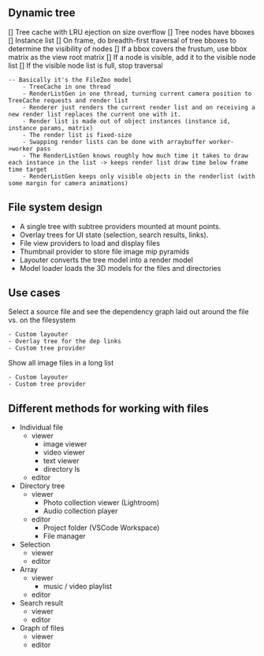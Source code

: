 ## Dynamic tree

[] Tree cache with LRU ejection on size overflow
[] Tree nodes have bboxes
[] Instance list
[] On frame, do breadth-first traversal of tree bboxes to determine the visibility of nodes
[] If a bbox covers the frustum, use bbox matrix as the view root matrix
[] If a node is visible, add it to the visible node list
[] If the visible node list is full, stop traversal

    -- Basically it's the FileZoo model
        - TreeCache in one thread
        - RenderListGen in one thread, turning current camera position to TreeCache requests and render list
        - Renderer just renders the current render list and on receiving a new render list replaces the current one with it.
        - Render list is made out of object instances (instance id, instance params, matrix)
        - The render list is fixed-size
        - Swapping render lists can be done with arraybuffer worker->worker pass
        - The RenderListGen knows roughly how much time it takes to draw each instance in the list -> keeps render list draw time below frame time target
        - RenderListGen keeps only visible objects in the renderlist (with some margin for camera animations)

## File system design

- A single tree with subtree providers mounted at mount points.
- Overlay trees for UI state (selection, search results, links).
- File view providers to load and display files
- Thumbnail provider to store file image mip pyramids
- Layouter converts the tree model into a render model
- Model loader loads the 3D models for the files and directories

## Use cases

Select a source file and see the dependency graph laid out around the file vs. on the filesystem

    - Custom layouter
    - Overlay tree for the dep links
    - Custom tree provider

Show all image files in a long list

    - Custom layouter
    - Custom tree provider

## Different methods for working with files

- Individual file
  - viewer
    - image viewer
    - video viewer
    - text viewer
    - directory ls
  - editor
- Directory tree
  - viewer
    - Photo collection viewer (Lightroom)
    - Audio collection player
  - editor
    - Project folder (VSCode Workspace)
    - File manager
- Selection
  - viewer
  - editor
- Array
  - viewer
    - music / video playlist
  - editor
- Search result
  - viewer
  - editor
- Graph of files
  - viewer
  - editor
